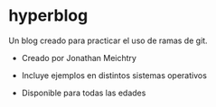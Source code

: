 # hyperblog
Un blog creado para practicar el uso de ramas de git.

* Creado por Jonathan Meichtry

* Incluye ejemplos en distintos sistemas operativos

* Disponible para todas las edades
